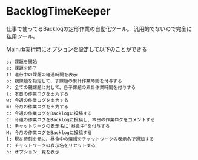 # BacklogTimeKeeper
仕事で使ってるBacklogの定形作業の自動化ツール。
汎用的でないので完全に私用ツール。

Main.rb実行時にオプションを設定して以下のことができる

```
s: 課題を開始
e: 課題を終了
t: 進行中の課題の経過時間を表示
p: 親課題を指定して、子課題の累計作業時間を付与する
P: 全ての親課題に対して、各子課題の累計作業時間を付与する
t: 本日の作業ログを出力する
w: 今週の作業ログを出力する
m: 今月の作業ログを出力する
c: 今週の作業ログをBacklogに投稿する
C: 今週の作業ログをBacklogに投稿し、本日の作業ログをコメントする
l: チャットワークの表示名に'昼食中'を付与する
M: 今月の作業ログをBacklogに投稿する
l: 現在時刻を元に、昼食中の情報をチャットワークの表示名で通知する
r: チャットワークの表示名をリセットする
h: オプション一覧を表示
```
